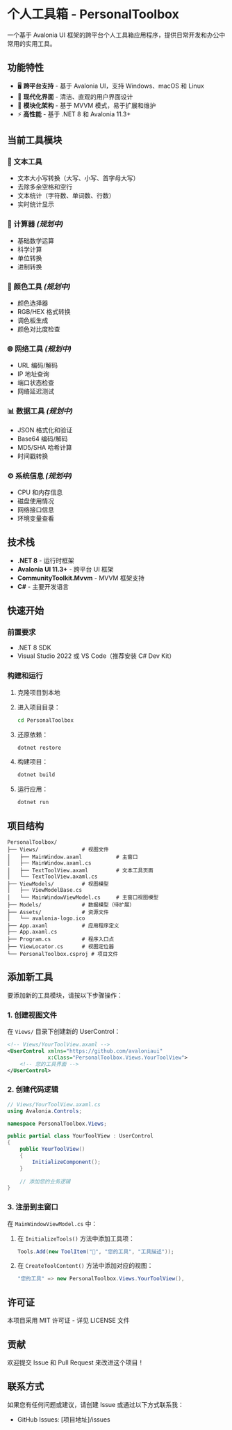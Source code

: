 # 个人工具箱 - PersonalToolbox

一个基于 Avalonia UI 框架的跨平台个人工具箱应用程序，提供日常开发和办公中常用的实用工具。

## 功能特性

- 🖥️ **跨平台支持** - 基于 Avalonia UI，支持 Windows、macOS 和 Linux
- 🎨 **现代化界面** - 清洁、直观的用户界面设计
- 🧩 **模块化架构** - 基于 MVVM 模式，易于扩展和维护
- ⚡ **高性能** - 基于 .NET 8 和 Avalonia 11.3+

## 当前工具模块

### 📄 文本工具
- 文本大小写转换（大写、小写、首字母大写）
- 去除多余空格和空行
- 文本统计（字符数、单词数、行数）
- 实时统计显示

### 🔢 计算器 *(规划中)*
- 基础数学运算
- 科学计算
- 单位转换
- 进制转换

### 🎨 颜色工具 *(规划中)*
- 颜色选择器
- RGB/HEX 格式转换
- 调色板生成
- 颜色对比度检查

### 🌐 网络工具 *(规划中)*
- URL 编码/解码
- IP 地址查询
- 端口状态检查
- 网络延迟测试

### 📊 数据工具 *(规划中)*
- JSON 格式化和验证
- Base64 编码/解码
- MD5/SHA 哈希计算
- 时间戳转换

### ⚙️ 系统信息 *(规划中)*
- CPU 和内存信息
- 磁盘使用情况
- 网络接口信息
- 环境变量查看

## 技术栈

- **.NET 8** - 运行时框架
- **Avalonia UI 11.3+** - 跨平台 UI 框架
- **CommunityToolkit.Mvvm** - MVVM 框架支持
- **C#** - 主要开发语言

## 快速开始

### 前置要求
- .NET 8 SDK
- Visual Studio 2022 或 VS Code（推荐安装 C# Dev Kit）

### 构建和运行

1. 克隆项目到本地
2. 进入项目目录：
   ```bash
   cd PersonalToolbox
   ```

3. 还原依赖：
   ```bash
   dotnet restore
   ```

4. 构建项目：
   ```bash
   dotnet build
   ```

5. 运行应用：
   ```bash
   dotnet run
   ```

## 项目结构

```
PersonalToolbox/
├── Views/              # 视图文件
│   ├── MainWindow.axaml           # 主窗口
│   ├── MainWindow.axaml.cs
│   ├── TextToolView.axaml         # 文本工具页面
│   └── TextToolView.axaml.cs
├── ViewModels/         # 视图模型
│   ├── ViewModelBase.cs
│   └── MainWindowViewModel.cs     # 主窗口视图模型
├── Models/             # 数据模型（待扩展）
├── Assets/             # 资源文件
│   └── avalonia-logo.ico
├── App.axaml           # 应用程序定义
├── App.axaml.cs
├── Program.cs          # 程序入口点
├── ViewLocator.cs      # 视图定位器
└── PersonalToolbox.csproj # 项目文件
```

## 添加新工具

要添加新的工具模块，请按以下步骤操作：

### 1. 创建视图文件
在 `Views/` 目录下创建新的 UserControl：
```xml
<!-- Views/YourToolView.axaml -->
<UserControl xmlns="https://github.com/avaloniaui"
             x:Class="PersonalToolbox.Views.YourToolView">
    <!-- 您的工具界面 -->
</UserControl>
```

### 2. 创建代码逻辑
```csharp
// Views/YourToolView.axaml.cs
using Avalonia.Controls;

namespace PersonalToolbox.Views;

public partial class YourToolView : UserControl
{
    public YourToolView()
    {
        InitializeComponent();
    }
    
    // 添加您的业务逻辑
}
```

### 3. 注册到主窗口
在 `MainWindowViewModel.cs` 中：

1. 在 `InitializeTools()` 方法中添加工具项：
   ```csharp
   Tools.Add(new ToolItem("🔧", "您的工具", "工具描述"));
   ```

2. 在 `CreateToolContent()` 方法中添加对应的视图：
   ```csharp
   "您的工具" => new PersonalToolbox.Views.YourToolView(),
   ```

## 许可证

本项目采用 MIT 许可证 - 详见 LICENSE 文件

## 贡献

欢迎提交 Issue 和 Pull Request 来改进这个项目！

## 联系方式

如果您有任何问题或建议，请创建 Issue 或通过以下方式联系我：

- GitHub Issues: [项目地址]/issues 